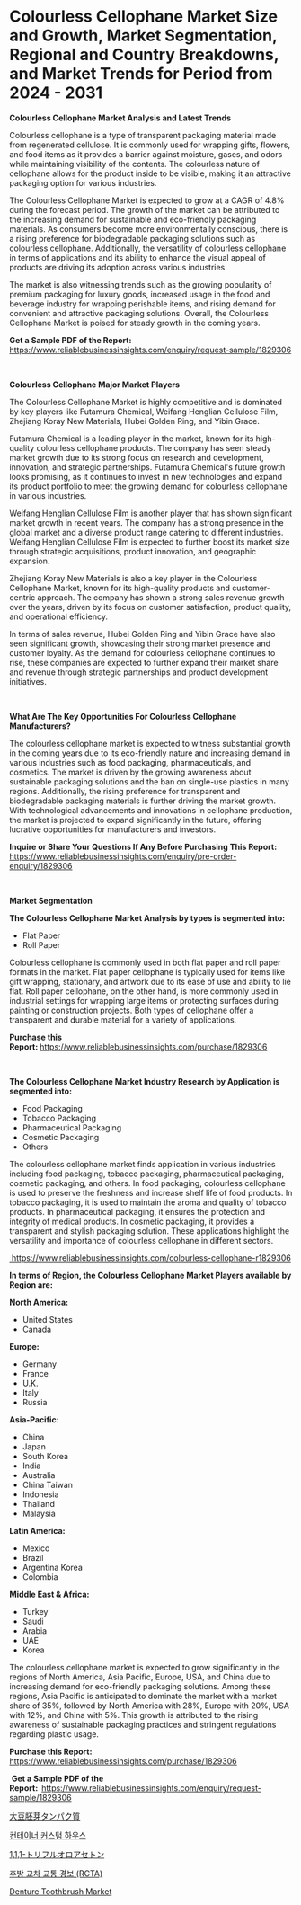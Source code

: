 <p><h1>Colourless Cellophane Market Size and Growth, Market Segmentation, Regional and Country Breakdowns, and Market Trends for Period from 2024 -  2031</h1></p><p><strong>Colourless Cellophane Market Analysis and Latest Trends</strong></p>
<p><p>Colourless cellophane is a type of transparent packaging material made from regenerated cellulose. It is commonly used for wrapping gifts, flowers, and food items as it provides a barrier against moisture, gases, and odors while maintaining visibility of the contents. The colourless nature of cellophane allows for the product inside to be visible, making it an attractive packaging option for various industries.</p><p>The Colourless Cellophane Market is expected to grow at a CAGR of 4.8% during the forecast period. The growth of the market can be attributed to the increasing demand for sustainable and eco-friendly packaging materials. As consumers become more environmentally conscious, there is a rising preference for biodegradable packaging solutions such as colourless cellophane. Additionally, the versatility of colourless cellophane in terms of applications and its ability to enhance the visual appeal of products are driving its adoption across various industries.</p><p>The market is also witnessing trends such as the growing popularity of premium packaging for luxury goods, increased usage in the food and beverage industry for wrapping perishable items, and rising demand for convenient and attractive packaging solutions. Overall, the Colourless Cellophane Market is poised for steady growth in the coming years.</p></p>
<p><strong>Get a Sample PDF of the Report:&nbsp;</strong> <a href="https://www.reliablebusinessinsights.com/enquiry/request-sample/1829306">https://www.reliablebusinessinsights.com/enquiry/request-sample/1829306</a></p>
<p>&nbsp;</p>
<p><strong>Colourless Cellophane Major Market Players</strong></p>
<p><p>The Colourless Cellophane Market is highly competitive and is dominated by key players like Futamura Chemical, Weifang Henglian Cellulose Film, Zhejiang Koray New Materials, Hubei Golden Ring, and Yibin Grace. </p><p>Futamura Chemical is a leading player in the market, known for its high-quality colourless cellophane products. The company has seen steady market growth due to its strong focus on research and development, innovation, and strategic partnerships. Futamura Chemical's future growth looks promising, as it continues to invest in new technologies and expand its product portfolio to meet the growing demand for colourless cellophane in various industries.</p><p>Weifang Henglian Cellulose Film is another player that has shown significant market growth in recent years. The company has a strong presence in the global market and a diverse product range catering to different industries. Weifang Henglian Cellulose Film is expected to further boost its market size through strategic acquisitions, product innovation, and geographic expansion.</p><p>Zhejiang Koray New Materials is also a key player in the Colourless Cellophane Market, known for its high-quality products and customer-centric approach. The company has shown a strong sales revenue growth over the years, driven by its focus on customer satisfaction, product quality, and operational efficiency.</p><p>In terms of sales revenue, Hubei Golden Ring and Yibin Grace have also seen significant growth, showcasing their strong market presence and customer loyalty. As the demand for colourless cellophane continues to rise, these companies are expected to further expand their market share and revenue through strategic partnerships and product development initiatives.</p></p>
<p>&nbsp;</p>
<p><strong>What Are The Key Opportunities For Colourless Cellophane Manufacturers?</strong></p>
<p><p>The colourless cellophane market is expected to witness substantial growth in the coming years due to its eco-friendly nature and increasing demand in various industries such as food packaging, pharmaceuticals, and cosmetics. The market is driven by the growing awareness about sustainable packaging solutions and the ban on single-use plastics in many regions. Additionally, the rising preference for transparent and biodegradable packaging materials is further driving the market growth. With technological advancements and innovations in cellophane production, the market is projected to expand significantly in the future, offering lucrative opportunities for manufacturers and investors.</p></p>
<p><strong>Inquire or Share Your Questions If Any Before Purchasing This Report:</strong> <a href="https://www.reliablebusinessinsights.com/enquiry/pre-order-enquiry/1829306">https://www.reliablebusinessinsights.com/enquiry/pre-order-enquiry/1829306</a></p>
<p>&nbsp;</p>
<p><strong>Market Segmentation</strong></p>
<p><strong>The Colourless Cellophane Market Analysis by types is segmented into:</strong></p>
<p><ul><li>Flat Paper</li><li>Roll Paper</li></ul></p>
<p><p>Colourless cellophane is commonly used in both flat paper and roll paper formats in the market. Flat paper cellophane is typically used for items like gift wrapping, stationary, and artwork due to its ease of use and ability to lie flat. Roll paper cellophane, on the other hand, is more commonly used in industrial settings for wrapping large items or protecting surfaces during painting or construction projects. Both types of cellophane offer a transparent and durable material for a variety of applications.</p></p>
<p><strong>Purchase this Report:&nbsp;</strong><a href="https://www.reliablebusinessinsights.com/purchase/1829306">https://www.reliablebusinessinsights.com/purchase/1829306</a></p>
<p>&nbsp;</p>
<p><strong>The Colourless Cellophane Market Industry Research by Application is segmented into:</strong></p>
<p><ul><li>Food Packaging</li><li>Tobacco Packaging</li><li>Pharmaceutical Packaging</li><li>Cosmetic Packaging</li><li>Others</li></ul></p>
<p><p>The colourless cellophane market finds application in various industries including food packaging, tobacco packaging, pharmaceutical packaging, cosmetic packaging, and others. In food packaging, colourless cellophane is used to preserve the freshness and increase shelf life of food products. In tobacco packaging, it is used to maintain the aroma and quality of tobacco products. In pharmaceutical packaging, it ensures the protection and integrity of medical products. In cosmetic packaging, it provides a transparent and stylish packaging solution. These applications highlight the versatility and importance of colourless cellophane in different sectors.</p></p>
<p><a href="https://www.reliablebusinessinsights.com/colourless-cellophane-r1829306">&nbsp;https://www.reliablebusinessinsights.com/colourless-cellophane-r1829306</a></p>
<p><strong>In terms of Region, the Colourless Cellophane Market Players available by Region are:</strong></p>
<p>
    <p> <strong> North America: </strong>
        <ul>
            <li>United States</li>
            <li>Canada</li>
        </ul>
        </p> 
    <p> <strong> Europe: </strong>
        <ul>
            <li>Germany</li>
            <li>France</li>
            <li>U.K.</li>
            <li>Italy</li>
            <li>Russia</li>
        </ul>
        </p> 
    <p> <strong> Asia-Pacific: </strong>
        <ul>
            <li>China</li>
            <li>Japan</li>
            <li>South Korea</li>
            <li>India</li>
            <li>Australia</li>
            <li>China Taiwan</li>
            <li>Indonesia</li>
            <li>Thailand</li>
            <li>Malaysia</li>
        </ul>
        </p> 
    <p> <strong> Latin America: </strong>
        <ul>
            <li>Mexico</li>
            <li>Brazil</li>
            <li>Argentina Korea</li>
            <li>Colombia</li>
        </ul>
        </p> 
    <p> <strong> Middle East & Africa: </strong>
        <ul>
            <li>Turkey</li>
            <li>Saudi</li>
            <li>Arabia</li>
            <li>UAE</li>
            <li>Korea</li>
        </ul>
    </p>
    </p>
<p><p>The colourless cellophane market is expected to grow significantly in the regions of North America, Asia Pacific, Europe, USA, and China due to increasing demand for eco-friendly packaging solutions. Among these regions, Asia Pacific is anticipated to dominate the market with a market share of 35%, followed by North America with 28%, Europe with 20%, USA with 12%, and China with 5%. This growth is attributed to the rising awareness of sustainable packaging practices and stringent regulations regarding plastic usage.</p></p>
<p><strong>Purchase this Report: </strong><a href="https://www.reliablebusinessinsights.com/purchase/1829306">https://www.reliablebusinessinsights.com/purchase/1829306</a></p>
<p>&nbsp;<strong>Get a Sample PDF of the Report:&nbsp;&nbsp;</strong><a href="https://www.reliablebusinessinsights.com/enquiry/request-sample/1829306">https://www.reliablebusinessinsights.com/enquiry/request-sample/1829306</a></p>
<p><strong></strong></p>
<p><p><a href="https://github.com/CarlieShields/Market-Research-Report-List-1/blob/main/1385948145305.md">大豆胚芽タンパク質</a></p><p><a href="https://github.com/camron674/Market-Research-Report-List-1/blob/main/3883204153449.md">컨테이너 커스텀 하우스</a></p><p><a href="https://medium.com/@oswaldoavarro768546/%E8%A3%BD%E5%93%81%E3%82%BF%E3%82%A4%E3%83%97-%E3%82%A2%E3%83%97%E3%83%AA%E3%82%B1%E3%83%BC%E3%82%B7%E3%83%A7%E3%83%B3-%E5%9C%B0%E5%9F%9F-%E3%81%8A%E3%82%88%E3%81%B3%E4%BC%81%E6%A5%AD%E5%88%A5%E3%81%AE%E4%B8%96%E7%95%8C%E8%A6%8F%E6%A8%A1%E3%81%AE1-1-1-%E3%83%88%E3%83%AA%E3%83%95%E3%83%AB%E3%82%AA%E3%83%AD%E9%85%A2%E9%85%B8%E3%81%AE%E5%B8%82%E5%A0%B4-%E6%A5%AD%E7%95%8C%E3%82%BB%E3%82%B0%E3%83%A1%E3%83%B3%E3%83%88%E3%81%AE%E8%A6%8B%E9%80%9A%E3%81%97-%E5%B8%82%E5%A0%B4%E8%A9%95%E4%BE%A1-%E7%AB%B6%E4%BA%89%E3%82%B7%E3%83%8A%E3%83%AA%E3%82%AA-%E3%83%88%E3%83%AC%E3%83%B3%E3%83%89-%E3%81%8A%E3%82%88%E3%81%B3%E4%BA%88%E6%B8%AC-2024%E5%B9%B4-2031%E5%B9%B4-10b6e980cfbf">1,1,1-トリフルオロアセトン</a></p><p><a href="https://medium.com/@tarynhermanii/%EB%A6%AC%EC%96%B4-%ED%81%AC%EB%A1%9C%EC%8A%A4-%ED%8A%B8%EB%9E%98%ED%94%BD-%EC%96%BC%EB%9F%BF-rcta-%EC%8B%9C%EC%9E%A5-%EC%A1%B0%EC%82%AC-%EB%B3%B4%EA%B3%A0%EC%84%9C%EC%97%90%EB%8A%94-2024%EB%85%84%EB%B6%80%ED%84%B0-2031%EB%85%84%EA%B9%8C%EC%A7%80-%EC%9D%98-cagr-%EC%98%88%EC%B8%A1%EC%9D%84-%ED%86%A0%EB%8C%80%EB%A1%9C-%EC%8B%9C%EC%9E%A5-%EA%B7%9C%EB%AA%A8-%EC%A0%90%EC%9C%A0%EC%9C%A8-%EB%B0%8F-%EC%84%B1%EC%9E%A5%EB%A5%A0-%EB%B6%84%EC%84%9D%EC%9D%B4-%ED%8F%AC%ED%95%A8%EB%90%98%EC%96%B4-%EC%9E%88%EC%8A%B5%EB%8B%88%EB%8B%A4-ed33da6e5a45">후방 교차 교통 경보 (RCTA)</a></p><p><a href="https://github.com/juancolorado15/Market-Research-Report-List-3/blob/main/denture-toothbrush-market.md">Denture Toothbrush Market</a></p></p>